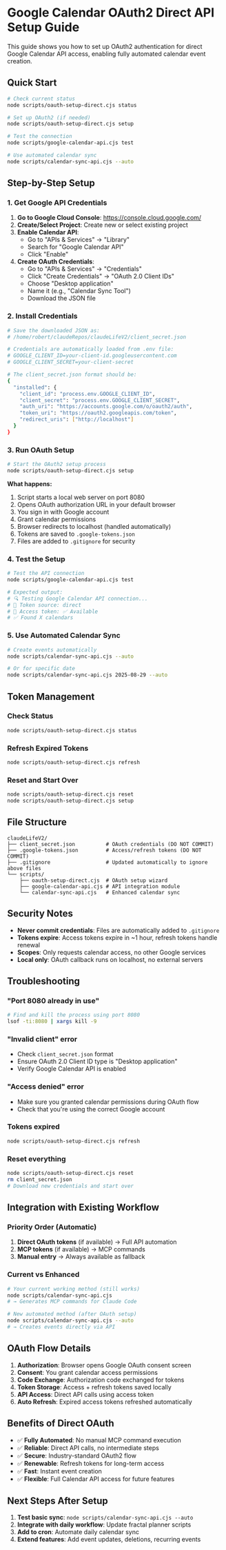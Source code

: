 # Google Calendar OAuth2 Direct API Setup Guide

This guide shows you how to set up OAuth2 authentication for direct Google Calendar API access, enabling fully automated calendar event creation.

## Quick Start

```bash
# Check current status
node scripts/oauth-setup-direct.cjs status

# Set up OAuth2 (if needed)
node scripts/oauth-setup-direct.cjs setup

# Test the connection
node scripts/google-calendar-api.cjs test

# Use automated calendar sync
node scripts/calendar-sync-api.cjs --auto
```

## Step-by-Step Setup

### 1. Get Google API Credentials

1. **Go to Google Cloud Console**: https://console.cloud.google.com/
2. **Create/Select Project**: Create new or select existing project
3. **Enable Calendar API**:
   - Go to "APIs & Services" → "Library"
   - Search for "Google Calendar API"
   - Click "Enable"
4. **Create OAuth Credentials**:
   - Go to "APIs & Services" → "Credentials"
   - Click "Create Credentials" → "OAuth 2.0 Client IDs"
   - Choose "Desktop application"
   - Name it (e.g., "Calendar Sync Tool")
   - Download the JSON file

### 2. Install Credentials

```bash
# Save the downloaded JSON as:
# /home/robert/claudeRepos/claudeLifeV2/client_secret.json

# Credentials are automatically loaded from .env file:
# GOOGLE_CLIENT_ID=your-client-id.googleusercontent.com
# GOOGLE_CLIENT_SECRET=your-client-secret

# The client_secret.json format should be:
{
  "installed": {
    "client_id": "process.env.GOOGLE_CLIENT_ID",
    "client_secret": "process.env.GOOGLE_CLIENT_SECRET",
    "auth_uri": "https://accounts.google.com/o/oauth2/auth",
    "token_uri": "https://oauth2.googleapis.com/token",
    "redirect_uris": ["http://localhost"]
  }
}
```

### 3. Run OAuth Setup

```bash
# Start the OAuth2 setup process
node scripts/oauth-setup-direct.cjs setup
```

**What happens:**
1. Script starts a local web server on port 8080
2. Opens OAuth authorization URL in your default browser
3. You sign in with Google account
4. Grant calendar permissions
5. Browser redirects to localhost (handled automatically)
6. Tokens are saved to `.google-tokens.json`
7. Files are added to `.gitignore` for security

### 4. Test the Setup

```bash
# Test the API connection
node scripts/google-calendar-api.cjs test

# Expected output:
# 🔍 Testing Google Calendar API connection...
# 🔑 Token source: direct
# 🎫 Access token: ✅ Available
# ✅ Found X calendars
```

### 5. Use Automated Calendar Sync

```bash
# Create events automatically
node scripts/calendar-sync-api.cjs --auto

# Or for specific date
node scripts/calendar-sync-api.cjs 2025-08-29 --auto
```

## Token Management

### Check Status
```bash
node scripts/oauth-setup-direct.cjs status
```

### Refresh Expired Tokens
```bash
node scripts/oauth-setup-direct.cjs refresh
```

### Reset and Start Over
```bash
node scripts/oauth-setup-direct.cjs reset
node scripts/oauth-setup-direct.cjs setup
```

## File Structure

```
claudeLifeV2/
├── client_secret.json          # OAuth credentials (DO NOT COMMIT)
├── .google-tokens.json         # Access/refresh tokens (DO NOT COMMIT)
├── .gitignore                  # Updated automatically to ignore above files
└── scripts/
    ├── oauth-setup-direct.cjs  # OAuth setup wizard
    ├── google-calendar-api.cjs # API integration module
    └── calendar-sync-api.cjs   # Enhanced calendar sync
```

## Security Notes

- **Never commit credentials**: Files are automatically added to `.gitignore`
- **Tokens expire**: Access tokens expire in ~1 hour, refresh tokens handle renewal
- **Scopes**: Only requests calendar access, no other Google services
- **Local only**: OAuth callback runs on localhost, no external servers

## Troubleshooting

### "Port 8080 already in use"
```bash
# Find and kill the process using port 8080
lsof -ti:8080 | xargs kill -9
```

### "Invalid client" error
- Check `client_secret.json` format
- Ensure OAuth 2.0 Client ID type is "Desktop application"
- Verify Google Calendar API is enabled

### "Access denied" error
- Make sure you granted calendar permissions during OAuth flow
- Check that you're using the correct Google account

### Tokens expired
```bash
node scripts/oauth-setup-direct.cjs refresh
```

### Reset everything
```bash
node scripts/oauth-setup-direct.cjs reset
rm client_secret.json
# Download new credentials and start over
```

## Integration with Existing Workflow

### Priority Order (Automatic)
1. **Direct OAuth tokens** (if available) → Full API automation
2. **MCP tokens** (if available) → MCP commands
3. **Manual entry** → Always available as fallback

### Current vs Enhanced
```bash
# Your current working method (still works)
node scripts/calendar-sync-api.cjs
# → Generates MCP commands for Claude Code

# New automated method (after OAuth setup)
node scripts/calendar-sync-api.cjs --auto
# → Creates events directly via API
```

## OAuth Flow Details

1. **Authorization**: Browser opens Google OAuth consent screen
2. **Consent**: You grant calendar access permissions
3. **Code Exchange**: Authorization code exchanged for tokens
4. **Token Storage**: Access + refresh tokens saved locally
5. **API Access**: Direct API calls using access token
6. **Auto Refresh**: Expired access tokens refreshed automatically

## Benefits of Direct OAuth

- ✅ **Fully Automated**: No manual MCP command execution
- ✅ **Reliable**: Direct API calls, no intermediate steps
- ✅ **Secure**: Industry-standard OAuth2 flow
- ✅ **Renewable**: Refresh tokens for long-term access
- ✅ **Fast**: Instant event creation
- ✅ **Flexible**: Full Calendar API access for future features

## Next Steps After Setup

1. **Test basic sync**: `node scripts/calendar-sync-api.cjs --auto`
2. **Integrate with daily workflow**: Update fractal planner scripts
3. **Add to cron**: Automate daily calendar sync
4. **Extend features**: Add event updates, deletions, recurring events